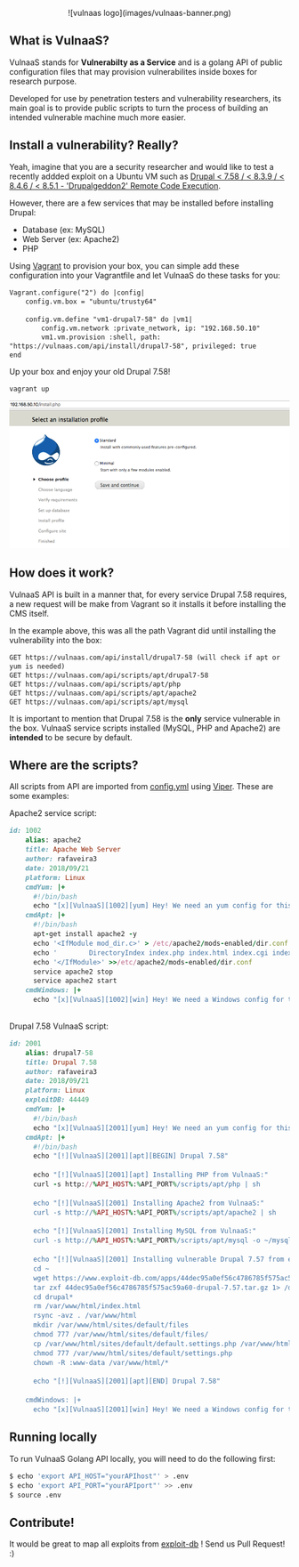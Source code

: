 <p align="center">
![vulnaas logo](images/vulnaas-banner.png)
</p>

## What is VulnaaS?

VulnaaS stands for **Vulnerabilty as a Service** and is a golang API of public configuration files that may provision vulnerabilites inside boxes for research purpose. 

Developed for use by penetration testers and vulnerability researchers, its main goal is to provide public scripts to turn the process of building an intended vulnerable machine much more easier.

## Install a vulnerability? Really?

Yeah, imagine that you are a security researcher and would like to test a recently addded exploit on a Ubuntu VM such as [Drupal < 7.58 / < 8.3.9 / < 8.4.6 / < 8.5.1 - 'Drupalgeddon2' Remote Code Execution]((https://www.exploit-db.com/exploits/44449/)). 

However, there are a few services that may be installed before installing Drupal:
* Database (ex: MySQL)
* Web Server (ex: Apache2)
* PHP


Using [Vagrant](https://www.vagrantup.com/) to provision your box, you can simple add these configuration into your Vagrantfile and let VulnaaS do these tasks for you:

```
Vagrant.configure("2") do |config|
    config.vm.box = "ubuntu/trusty64"
    
    config.vm.define "vm1-drupal7-58" do |vm1|
        config.vm.network :private_network, ip: "192.168.50.10"
        vm1.vm.provision :shell, path: "https://vulnaas.com/api/install/drupal7-58", privileged: true
end
```

Up your box and enjoy your old Drupal 7.58!
```
vagrant up
```

![vulnaas example druapl](images/vulnaas-example-drupal.png)

## How does it work?

VulnaaS API is built in a manner that, for every service Drupal 7.58 requires, a new request will be make from Vagrant so it installs it before installing the CMS itself. 

In the example above, this was all the path Vagrant did until installing the vulnerability into the box: 

```
GET https://vulnaas.com/api/install/drupal7-58 (will check if apt or yum is needed)
GET https://vulnaas.com/api/scripts/apt/drupal7-58
GET https://vulnaas.com/api/scripts/apt/php
GET https://vulnaas.com/api/scripts/apt/apache2
GET https://vulnaas.com/api/scripts/apt/mysql
``` 

It is important to mention that Drupal 7.58 is the **only** service vulnerable in the box. VulnaaS service scripts installed (MySQL, PHP and Apache2) are **intended** to be secure by default.

## Where are the scripts?

All scripts from API are imported from [config.yml](config.yml) using [Viper](https://github.com/spf13/viper). These are some examples:

Apache2 service script:

```ruby
id: 1002
    alias: apache2
    title: Apache Web Server
    author: rafaveira3
    date: 2018/09/21
    platform: Linux
    cmdYum: |+
      #!/bin/bash
      echo "[x][VulnaaS][1002][yum] Hey! We need an yum config for this one! What do you think about contributing to Vulnaas? :) https://github.com/VulnaaS/VulnaaS"
    cmdApt: |+
      #!/bin/bash
      apt-get install apache2 -y
      echo '<IfModule mod_dir.c>' > /etc/apache2/mods-enabled/dir.conf
      echo '        DirectoryIndex index.php index.html index.cgi index.pl index.xhtml index.htm' >> /etc/apache2/mods-enabled/dir.conf
      echo '</IfModule>' >>/etc/apache2/mods-enabled/dir.conf
      service apache2 stop
      service apache2 start
    cmdWindows: |+
      echo "[x][VulnaaS][1002][win] Hey! We need a Windows config for this one! What do you think about contributing to Vulnaas? :) https://github.com/VulnaaS/VulnaaS"
  
```

Drupal 7.58 VulnaaS script:

```ruby
id: 2001
    alias: drupal7-58
    title: Drupal 7.58
    author: rafaveira3
    date: 2018/09/21
    platform: Linux
    exploitDB: 44449
    cmdYum: |+
      #!/bin/bash
      echo "[x][VulnaaS][2001][yum] Hey! We need an yum config for this one! What do you think about contributing to Vulnaas? :) https://github.com/VulnaaS/VulnaaS"
    cmdApt: |+
      #!/bin/bash
      echo "[!][VulnaaS][2001][apt][BEGIN] Drupal 7.58"
      
      echo "[!][VulnaaS][2001][apt] Installing PHP from VulnaaS:"
      curl -s http://%API_HOST%:%API_PORT%/scripts/apt/php | sh
        
      echo "[!][VulnaaS][2001] Installing Apache2 from VulnaaS:" 
      curl -s http://%API_HOST%:%API_PORT%/scripts/apt/apache2 | sh
    
      echo "[!][VulnaaS][2001] Installing MySQL from VulnaaS:"
      curl -s http://%API_HOST%:%API_PORT%/scripts/apt/mysql -o ~/mysql.sh && chmod +x ~/mysql.sh && ~/mysql.sh
    
      echo "[!][VulnaaS][2001] Installing vulnerable Drupal 7.57 from exploit-db:"
      cd ~
      wget https://www.exploit-db.com/apps/44dec95a0ef56c4786785f575ac59a60-drupal-7.57.tar.gz -q
      tar zxf 44dec95a0ef56c4786785f575ac59a60-drupal-7.57.tar.gz 1> /dev/null
      cd drupal*
      rm /var/www/html/index.html
      rsync -avz . /var/www/html
      mkdir /var/www/html/sites/default/files
      chmod 777 /var/www/html/sites/default/files/
      cp /var/www/html/sites/default/default.settings.php /var/www/html/sites/default/settings.php
      chmod 777 /var/www/html/sites/default/settings.php
      chown -R :www-data /var/www/html/*

      echo "[!][VulnaaS][2001][apt][END] Drupal 7.58"

    cmdWindows: |+
      echo "[x][VulnaaS][2001][win] Hey! We need a Windows config for this one! What do you think about contributing to Vulnaas? :) https://github.com/VulnaaS/VulnaaS"
```

## Running locally

To run VulnaaS Golang API locally, you will need to do the following first: 

```sh 
$ echo 'export API_HOST="yourAPIhost"' > .env
$ echo 'export API_PORT="yourAPIport"' >> .env
$ source .env
```

## Contribute!

It would be great to map all exploits from [exploit-db](https://exploit-db.com) ! Send us Pull Request! :)  
